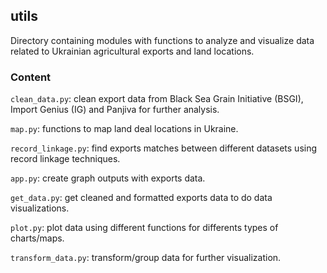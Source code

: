 ## utils
Directory containing modules with functions to analyze and visualize data related to Ukrainian agricultural exports and land locations.

### Content

```clean_data.py```: clean export data from Black Sea Grain Initiative (BSGI), Import Genius (IG) and Panjiva for further analysis.

```map.py```: functions to map land deal locations in Ukraine.

```record_linkage.py```: find exports matches between different datasets using record linkage techniques.

```app.py```: create graph outputs with exports data.

```get_data.py```: get cleaned and formatted exports data to do data visualizations.

```plot.py```: plot data using different functions for differents types of charts/maps.

```transform_data.py```: transform/group data for further visualization.
